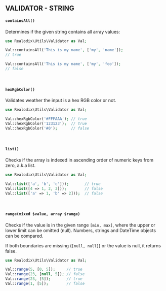 VALIDATOR - STRING
---

#### `containsAll()`

Determines if the given string contains all array values:

```php
use Realodix\Utils\Validator as Val;

Val::containsAll('This is my name', ['my', 'name']);
// true

Val::containsAll('This is my name', ['my', 'foo']);
// false
```

<br>

#### `hexRgbColor()`

Validates weather the input is a hex RGB color or not.

```php
use Realodix\Utils\Validator as Val;

Val::hexRgbColor('#FFFAAA'); // true
Val::hexRgbColor('123123');  // true
Val::hexRgbColor('#0');      // false
```

<br>

#### `list()`

Checks if the array is indexed in ascending order of numeric keys from zero, a.k.a list.

```php
use Realodix\Utils\Validator as Val;

Val::list(['a', 'b', 'c']));       // true
Val::list([4 => 1, 2, 3]));        // false
Val::list(['a' => 1, 'b' => 2]));  // false
```

<br>

#### `range(mixed $value, array $range)`

Checks if the value is in the given range `[min, max]`, where the upper or lower limit can be omitted (null). Numbers, strings and DateTime objects can be compared.

If both boundaries are missing (`[null, null]`) or the value is null, it returns false.

```php
use Realodix\Utils\Validator as Val;

Val::range(5, [0, 5]);     // true
Val::range(23, [null, 5]); // false
Val::range(23, [5]);       // true
Val::range(1, [5]);        // false
```
